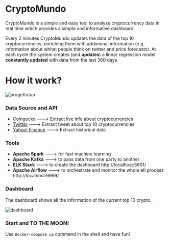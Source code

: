 # CryptoMundo
CryptoMundo is a simple and easy tool to analyze cryptocurrency data in real time which provides a simple and informative dashboard.

Every 2 minutes CryptoMundo updates the data of the top 10 cryptocurrencies, enriching them with addinional information (e.g. information about whhat people think on twitter and price forecasts). At each cycle the system creates (and **updates**) a linear regression model **constantly updated** with data from the last 360 days.

# How it work?

![progettotap](https://user-images.githubusercontent.com/105871424/176013226-73938bf9-0047-4823-b590-ea8b4ace62f1.jpg)

### Data Source and API
  - [Coingecko](https://pypi.org/project/pycoingecko/) ---> Extract live info about cryptocurrencies
  - [Twitter](https://pypi.org/project/snscrape/) ---> Extract tweet about top 10 cryptocurrencies
  - [Yahoo! Finance](https://pypi.org/project/yfinance/) ---> Extract historical data
  
### Tools
  - **Apache Spark** ---> for fast machine learning
  - **Apache Kafka** ---> to pass data from one party to another
  - **ELK Stack** ---> to create the dashboard http://localhost:5601/
  - **Apache Airflow** ---> to orchestrate and monitor the whole etl process http://localhost:9999/
 
 ### Dashboard
 The dashboard shows all the information of the current top 10 crypto.
 
 ![dashboard](https://user-images.githubusercontent.com/105871424/176222280-bd6bb39f-bc67-4fa8-8b79-78417a9c8527.png)



### Start and TO THE MOON!

Use `Docker-compose up` command  in the shell and have fun!
